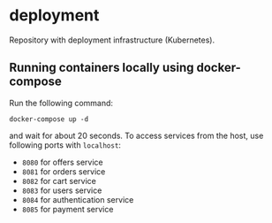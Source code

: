 # deployment
Repository with deployment infrastructure (Kubernetes).


## Running containers locally using docker-compose
Run the following command:
```
docker-compose up -d
```
and wait for about 20 seconds. To access services from the host, use following ports with `localhost`:
 - `8080` for offers service
 - `8081` for orders service
 - `8082` for cart service
 - `8083` for users service
 - `8084` for authentication service
 - `8085` for payment service
